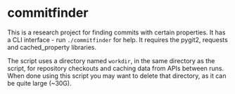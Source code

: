 # commitfinder

This is a research project for finding commits with certain properties. It has a CLI interface -
run `./commitfinder` for help. It requires the pygit2, requests and cached_property libraries.

The script uses a directory named `workdir`, in the same directory as the script, for repository
checkouts and caching data from APIs between runs. When done using this script you may want to
delete that directory, as it can be quite large (~30G).
